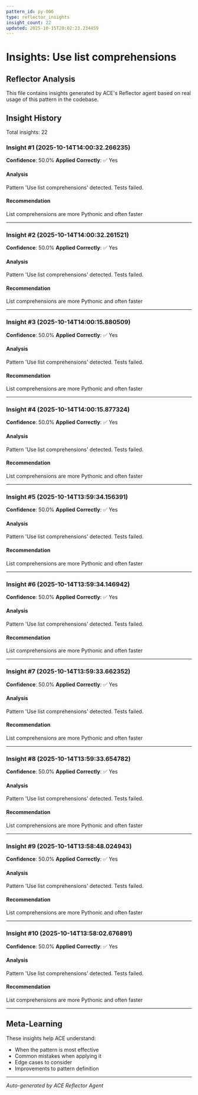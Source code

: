 ```yaml
---
pattern_id: py-006
type: reflector_insights
insight_count: 22
updated: 2025-10-15T20:02:23.234459
---
```

# Insights: Use list comprehensions

## Reflector Analysis

This file contains insights generated by ACE's Reflector agent based on real usage of this pattern in the codebase.

## Insight History

Total insights: 22

### Insight #1 (2025-10-14T14:00:32.266235)

**Confidence**: 50.0%
**Applied Correctly**: ✅ Yes

#### Analysis

Pattern 'Use list comprehensions' detected. Tests failed.

#### Recommendation

List comprehensions are more Pythonic and often faster

---

### Insight #2 (2025-10-14T14:00:32.261521)

**Confidence**: 50.0%
**Applied Correctly**: ✅ Yes

#### Analysis

Pattern 'Use list comprehensions' detected. Tests failed.

#### Recommendation

List comprehensions are more Pythonic and often faster

---

### Insight #3 (2025-10-14T14:00:15.880509)

**Confidence**: 50.0%
**Applied Correctly**: ✅ Yes

#### Analysis

Pattern 'Use list comprehensions' detected. Tests failed.

#### Recommendation

List comprehensions are more Pythonic and often faster

---

### Insight #4 (2025-10-14T14:00:15.877324)

**Confidence**: 50.0%
**Applied Correctly**: ✅ Yes

#### Analysis

Pattern 'Use list comprehensions' detected. Tests failed.

#### Recommendation

List comprehensions are more Pythonic and often faster

---

### Insight #5 (2025-10-14T13:59:34.156391)

**Confidence**: 50.0%
**Applied Correctly**: ✅ Yes

#### Analysis

Pattern 'Use list comprehensions' detected. Tests failed.

#### Recommendation

List comprehensions are more Pythonic and often faster

---

### Insight #6 (2025-10-14T13:59:34.146942)

**Confidence**: 50.0%
**Applied Correctly**: ✅ Yes

#### Analysis

Pattern 'Use list comprehensions' detected. Tests failed.

#### Recommendation

List comprehensions are more Pythonic and often faster

---

### Insight #7 (2025-10-14T13:59:33.662352)

**Confidence**: 50.0%
**Applied Correctly**: ✅ Yes

#### Analysis

Pattern 'Use list comprehensions' detected. Tests failed.

#### Recommendation

List comprehensions are more Pythonic and often faster

---

### Insight #8 (2025-10-14T13:59:33.654782)

**Confidence**: 50.0%
**Applied Correctly**: ✅ Yes

#### Analysis

Pattern 'Use list comprehensions' detected. Tests failed.

#### Recommendation

List comprehensions are more Pythonic and often faster

---

### Insight #9 (2025-10-14T13:58:48.024943)

**Confidence**: 50.0%
**Applied Correctly**: ✅ Yes

#### Analysis

Pattern 'Use list comprehensions' detected. Tests failed.

#### Recommendation

List comprehensions are more Pythonic and often faster

---

### Insight #10 (2025-10-14T13:58:02.676891)

**Confidence**: 50.0%
**Applied Correctly**: ✅ Yes

#### Analysis

Pattern 'Use list comprehensions' detected. Tests failed.

#### Recommendation

List comprehensions are more Pythonic and often faster

---

## Meta-Learning

These insights help ACE understand:
- When the pattern is most effective
- Common mistakes when applying it
- Edge cases to consider
- Improvements to pattern definition

---

*Auto-generated by ACE Reflector Agent*
